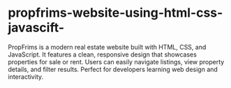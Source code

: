 # propfrims-website-using-html-css-javascift-
PropFrims is a modern real estate website built with HTML, CSS, and JavaScript. It features a clean, responsive design that showcases properties for sale or rent. Users can easily navigate listings, view property details, and filter results. Perfect for developers learning web design and interactivity.
